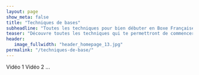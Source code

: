 ```yaml
---
layout: page
show_meta: false
title: "Techniques de bases"
subheadline: "Toutes les techniques pour bien débuter en Boxe Française"
teaser: "Découvre toutes les techniques qui te permettront de commencer à faire de la Boxe Française."
header:
   image_fullwidth: "header_homepage_13.jpg"
permalink: "/techniques-de-base/"
---
```

Vidéo 1
Vidéo 2
...


